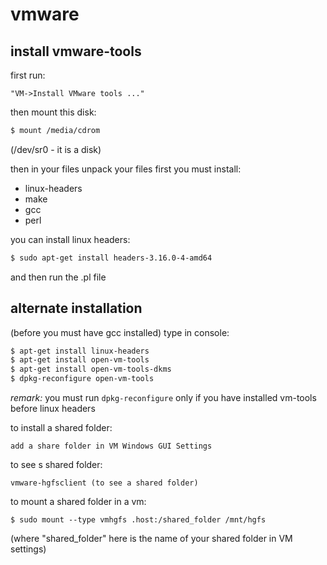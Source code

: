 # vmware

## install vmware-tools
first run:
```
"VM->Install VMware tools ..."
```

then mount this disk:
```sh
$ mount /media/cdrom
```
(/dev/sr0 - it is a disk)

then in your files unpack your files
first you must install:
- linux-headers
- make
- gcc
- perl

you can install linux headers:
```sh
$ sudo apt-get install headers-3.16.0-4-amd64
```
and then run the .pl file


## alternate installation
(before you must have gcc installed)
type in console:
```sh
$ apt-get install linux-headers
$ apt-get install open-vm-tools
$ apt-get install open-vm-tools-dkms
$ dpkg-reconfigure open-vm-tools
```

_remark:_ you must run `dpkg-reconfigure`
only if you have installed vm-tools before linux headers

to install a shared folder:
```
add a share folder in VM Windows GUI Settings
```

to see s shared folder:
```
vmware-hgfsclient (to see a shared folder)
``` 

to mount a shared folder in a vm:
```
$ sudo mount --type vmhgfs .host:/shared_folder /mnt/hgfs
```
(where "shared_folder" here is the name of your shared folder
 in VM settings)

